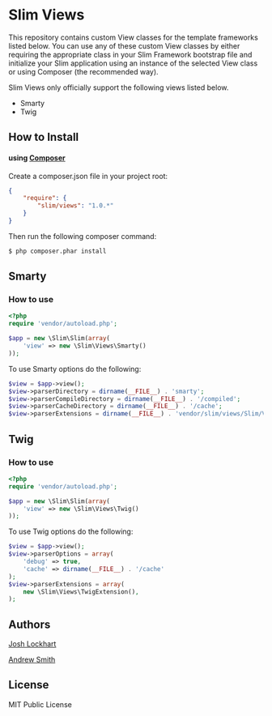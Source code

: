 # Slim Views

This repository contains custom View classes for the template frameworks listed below. 
You can use any of these custom View classes by either requiring the appropriate class in your 
Slim Framework bootstrap file and initialize your Slim application using an instance of 
the selected View class or using Composer (the recommended way).

Slim Views only officially support the following views listed below.

- Smarty
- Twig

## How to Install

#### using [Composer](http://getcomposer.org/)

Create a composer.json file in your project root:
    
```json
{
    "require": {
        "slim/views": "1.0.*"
    }
}
```

Then run the following composer command:

```bash
$ php composer.phar install
```

## Smarty

### How to use
    
```php
<?php
require 'vendor/autoload.php';

$app = new \Slim\Slim(array(
    'view' => new \Slim\Views\Smarty()
));
```

To use Smarty options do the following:
    
```php
$view = $app->view();
$view->parserDirectory = dirname(__FILE__) . 'smarty';
$view->parserCompileDirectory = dirname(__FILE__) . '/compiled';
$view->parserCacheDirectory = dirname(__FILE__) . '/cache';
$view->parserExtensions = dirname(__FILE__) . 'vendor/slim/views/Slim/Views/smartyplugins';
```

## Twig

### How to use
    
```php
<?php
require 'vendor/autoload.php';

$app = new \Slim\Slim(array(
    'view' => new \Slim\Views\Twig()
));
```

To use Twig options do the following:
    
```php
$view = $app->view();
$view->parserOptions = array(
    'debug' => true,
    'cache' => dirname(__FILE__) . '/cache'
);
$view->parserExtensions = array(
    new \Slim\Views\TwigExtension(),
);
```

## Authors

[Josh Lockhart](https://github.com/codeguy)

[Andrew Smith](https://github.com/silentworks)

## License

MIT Public License